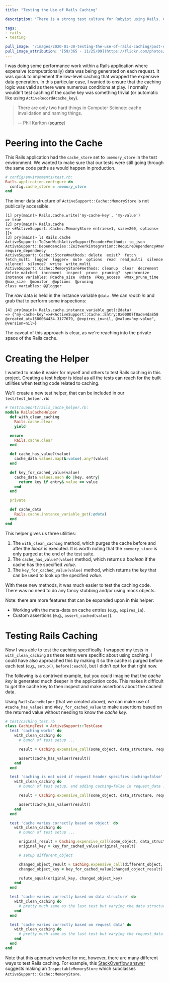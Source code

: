 ```yaml
---
title: "Testing the Use of Rails Caching"

description: "There is a strong test culture for Rubyist using Rails. Caching can be rewarding in performance, yet can introduce cache complexities. Read about how I approach testing low-level caching."

tags:
- rails
- testing

pull_image: "/images/2020-01-30-testing-the-use-of-rails-caching/post-office-boxes.jpg"
pull_image_attribution: '[59/365 - 11/25/09](https://flickr.com/photos/vpickering/4134811904 "59/365 - 11/25/09") by [vpickering](https://flickr.com/people/vpickering) is licensed under [CC BY-NC-ND](https://creativecommons.org/licenses/by-nc-nd/2.0/)'
---
```


I was doing some performance work within a Rails application where expensive (computationally) data was being generated on each request. It was quick to implement the low-level caching that wrapped the expensive data generation. In this particular case, I wanted to ensure that the caching logic was valid as there were numerous conditions at play. I normally wouldn't test caching if the cache key was something trivial (or automatic like using `ActiveRecord#cache_key`).

> There are only two hard things in Computer Science: cache invalidation and naming things.
>
> -- Phil Karlton ([source](https://martinfowler.com/bliki/TwoHardThings.html))

# Peering into the Cache

This Rails application had the `cache_store` set to `:memory_store` in the test environment. We wanted to make sure that our tests were still going through the same code paths as would happen in production.

```ruby
# config/environments/test.rb:
Rails.application.configure do
  config.cache_store = :memory_store
end
```

The inner data structure of `ActiveSupport::Cache::MemoryStore` is not publically accessible.

```
[1] pry(main)> Rails.cache.write('my-cache-key', 'my-value')
=> true
[2] pry(main)> Rails.cache
=> <#ActiveSupport::Cache::MemoryStore entries=1, size=260, options={}>
[3] pry(main)> ls Rails.cache
ActiveSupport::ToJsonWithActiveSupportEncoder#methods: to_json
ActiveSupport::Dependencies::ZeitwerkIntegration::RequireDependency#methods: require_dependency
ActiveSupport::Cache::Store#methods: delete  exist?  fetch  fetch_multi  logger  logger=  mute  options  read  read_multi  silence  silence!  silence?  write  write_multi
ActiveSupport::Cache::MemoryStore#methods: cleanup  clear  decrement  delete_matched  increment  inspect  prune  pruning?  synchronize
instance variables: @cache_size  @data  @key_access  @max_prune_time  @max_size  @monitor  @options  @pruning
class variables: @@logger
```

The _raw_ data is held in the instance variable `@data`. We can _reach in_ and grab that to perform some inspections:


```
[4] pry(main)> Rails.cache.instance_variable_get(:@data)
=> {"my-cache-key"=>#<ActiveSupport::Cache::Entry:0x00007f8ade4da858 @created_at=1580064434.3177679, @expires_in=nil, @value="my-value", @version=nil>}
```

The caveat of this approach is clear, as we're reaching into the private space of the Rails cache.

# Creating the Helper

I wanted to make it easier for myself and others to test Rails caching in this project. Creating a test helper is ideal as all the tests can reach for the built utilities when testing code related to caching.

We'll create a new test helper, that can be included in our `test/test_helper.rb`:

```ruby
# test/support/rails_cache_helper.rb:
module RailsCacheHelper
  def with_clean_caching
    Rails.cache.clear
    yield

  ensure
    Rails.cache.clear
  end

  def cache_has_value?(value)
    cache_data.values.map(&:value).any?(value)
  end

  def key_for_cached_value(value)
    cache_data.values.each do |key, entry|
      return key if entry&.value == value
    end
  end

  private

  def cache_data
    Rails.cache.instance_variable_get(:@data)
  end
end
```

This helper gives us three utilities:

1. The `with_clean_caching` method, which purges the cache before and after the _block_ is executed. It is worth noting that the `:memory_store` is only purged at the end of the test suite.
2. The `cache_has_value?(value)` method, which returns a _boolean_ if the cache has the specified _value_.
3. The `key_for_cached_value(value)` method, which returns the _key_ that can be used to look up the specified _value_.

With these new methods, it was much easier to test the caching code. There was no need to do any fancy stubbing and/or using mock objects.

Note: there are more features that can be expanded upon in this helper:

  - Working with the meta-data on cache entries (e.g., `expires_in`).
  - Custom assertions (e.g., `assert_cached(value)`).

# Testing Rails Caching

Now I was able to test the caching specifically. I wrapped my tests in `with_clean_caching` as these tests were specific about using caching. I could have also approached this by making it so the cache is purged before each test (e.g., `setup()`, `before(:each)`), but I didn't opt for that right now.

The following is a contrived example, but you could imagine that the _cache key_ is generated much deeper in the application code. This makes it difficult to _get_ the cache key to then inspect and make assertions about the cached data.

Using `RailsCacheHelper` (that we created above), we can make use of `#cache_has_value?` and `#key_for_cached_value` to make assertions based on the returned value without needing to know the _cache key_.

```ruby
# test/caching_test.rb
class CachingTest < ActiveSupport::TestCase
  test 'caching works' do
    with_clean_caching do
      # bunch of test setup ...

      result = Caching.expensive_call(some_object, data_structure, request_data)

      assert(cache_has_value?(result))
    end
  end

  test 'caching is not used if request header specifies caching=false' do
    with_clean_caching do
      # bunch of test setup, and adding caching=false in request_data ...

      result = Caching.expensive_call(some_object, data_structure, request_data)

      assert(cache_has_value?(result))
    end
  end

  test 'cache varies correctly based on object' do
    with_clean_caching do
      # bunch of test setup ...

      original_result = Caching.expensive_call(some_object, data_structure, request_data)
      original_key = key_for_cached_value(original_result)

      # setup different_object

      changed_object_result = Caching.expensive_call(different_object, data_structure, request_data)
      changed_object_key = key_for_cached_value(changed_object_result)

      rufute_equal(original_key, changed_object_key)
    end
  end

  test 'cache varies correctly based on data structure' do
    with_clean_caching do
      # pretty much same as the last test but varying the data structure
    end
  end

  test 'cache varies correctly based on request data' do
    with_clean_caching do
      # pretty much same as the last test but varying the request_data
    end
  end
end
```

Note that this approach worked for me, however, there are many different ways to test Rails caching. For example, this [StackOverflow answer](https://stackoverflow.com/a/9603083/583592) suggests making an `InspectableMemoryStore` which subclasses `ActiveSupport::Cache::MemoryStore`.
